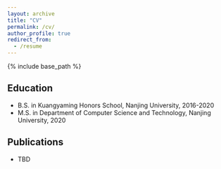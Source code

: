 ```yaml
---
layout: archive
title: "CV"
permalink: /cv/
author_profile: true
redirect_from:
  - /resume
---
```


{% include base_path %}

Education
-----
* B.S. in Kuangyaming Honors School, Nanjing University, 2016-2020
* M.S. in Department of Computer Science and Technology, Nanjing University, 2020

Publications
-----
* TBD
